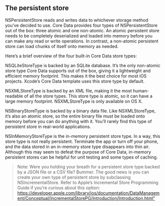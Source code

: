 ## The persistent store


NSPersistentStore reads and writes data to whichever storage method you’ve decided to use. Core Data provides four types of NSPersistentStore out of the box: three atomic and one non-atomic.
An atomic persistent store needs to be completely deserialized and loaded into memory before you can make any read or write operations. In contrast, a non-atomic persistent store can load chunks of itself onto memory as needed.



Here’s a brief overview of the four built-in Core Data store types:



NSQLiteStoreType is backed by an SQLite database. It’s the only non-atomic store type Core Data supports out of the box, giving it a lightweight and efficient memory footprint. This makes it the best choice for most iOS projects. Xcode’s Core Data template uses this store type by default.



NSXMLStoreType is backed by an XML file, making it the most human-readable of all the store types. This store type is atomic, so it can have a large memory footprint. NSXMLStoreType is only available on OS X.




NSBinaryStoreType is backed by a binary data file. Like NSXMLStoreType, it’s also an atomic store, so the entire binary file must be loaded onto memory before you can do anything with it. You’ll rarely find this type of persistent store in real-world applications.



NSInMemoryStoreType is the in-memory persistent store type. In a way, this store type is not really persistent. Terminate the app or turn off your phone, and the data stored in an in-memory store type disappears into thin air. Although this may seem to defeat the purpose of Core Data, in-memory persistent stores can be helpful for unit testing and some types of caching.






> Note: Were you holding your breath for a persistent store type backed by a JSON file or a CSV file? Bummer. The good news is you can create your own type of persistent store by subclassing NSIncrementalStore.
Refer to Apple’s Incremental Store Programming Guide if you’re curious about this option:
https://developer.apple.com/library/ios/documentation/DataManagement/Conceptual/IncrementalStorePG/Introduction/Introduction.html”


